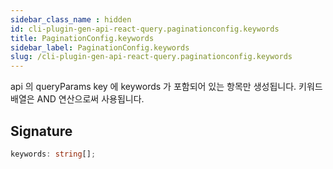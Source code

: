```yaml
---
sidebar_class_name : hidden
id: cli-plugin-gen-api-react-query.paginationconfig.keywords
title: PaginationConfig.keywords
sidebar_label: PaginationConfig.keywords
slug: /cli-plugin-gen-api-react-query.paginationconfig.keywords
---
```






api 의 queryParams key 에 keywords 가 포함되어 있는 항목만 생성됩니다. 키워드 배열은 AND 연산으로써 사용됩니다.

## Signature

```typescript
keywords: string[];
```
